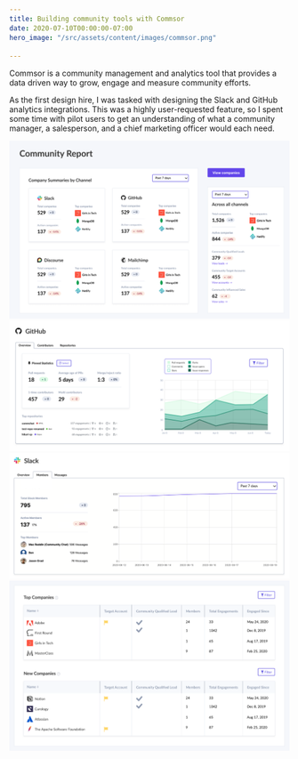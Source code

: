 ```yaml
---
title: Building community tools with Commsor
date: 2020-07-10T00:00:00-07:00
hero_image: "/src/assets/content/images/commsor.png"

---
```

Commsor is a community management and analytics tool that provides a data driven way to grow, engage and measure community efforts.

As the first design hire, I was tasked with designing the Slack and GitHub analytics integrations. This was a highly user-requested feature, so I spent some time with pilot users to get an understanding of what a community manager, a salesperson, and a chief marketing officer would each need.

![](/src/assets/content/images/screen-shot-2020-07-10-at-9-44-14-am.png)![](/src/assets/content/images/screen-shot-2020-07-10-at-9-41-36-am.png)![](/src/assets/content/images/screen-shot-2020-07-10-at-10-45-36-am.png)![](/src/assets/content/images/screen-shot-2020-07-10-at-9-42-54-am.png)